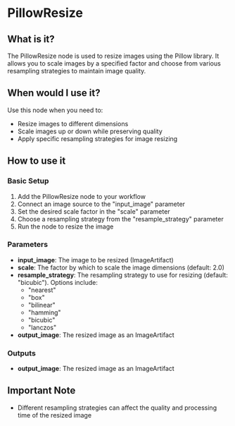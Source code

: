 # PillowResize

## What is it?

The PillowResize node is used to resize images using the Pillow library. It allows you to scale images by a specified factor and choose from various resampling strategies to maintain image quality.

## When would I use it?

Use this node when you need to:

- Resize images to different dimensions
- Scale images up or down while preserving quality
- Apply specific resampling strategies for image resizing

## How to use it

### Basic Setup

1. Add the PillowResize node to your workflow
1. Connect an image source to the "input_image" parameter
1. Set the desired scale factor in the "scale" parameter
1. Choose a resampling strategy from the "resample_strategy" parameter
1. Run the node to resize the image

### Parameters

- **input_image**: The image to be resized (ImageArtifact)
- **scale**: The factor by which to scale the image dimensions (default: 2.0)
- **resample_strategy**: The resampling strategy to use for resizing (default: "bicubic"). Options include:
    - "nearest"
    - "box"
    - "bilinear"
    - "hamming"
    - "bicubic"
    - "lanczos"
- **output_image**: The resized image as an ImageArtifact

### Outputs

- **output_image**: The resized image as an ImageArtifact

## Important Note

- Different resampling strategies can affect the quality and processing time of the resized image
